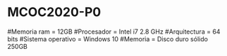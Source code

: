 # MCOC2020-P0

#Memoria ram = 12GB
#Procesador = Intel i7 2.8 GHz
#Arquitectura = 64 bits
#Sistema operativo = Windows 10
#Memoria  = Disco duro sólido 250GB
